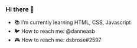 ### Hi there 👋

- 📚 I’m currently learning HTML, CSS, Javascript 
- 🐦 How to reach me: @danneasb
- 🎮 How to reach me: dsbrose#2597
